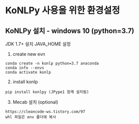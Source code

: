 # KoNLPy 사용을 위한 환경설정

## KoNLPy 설치 - windows 10 (python=3.7)

JDK 1.7+ 설치
JAVA_HOME 설정

1. create new evn
```
conda create -n konlp python=3.7 anaconda
conda info --envs
conda activate konlp
```

2. install konlp
```
pip install konlpy (JPype1 함께 설치됨)
```

3. Mecab 설치 (optional)
```
https://cleancode-ws.tistory.com/97
whl 파일은 env 폴더에 복사
```
